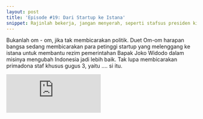 ```yaml
---
layout: post
title: 'Episode #19: Dari Startup ke Istana'
snippet: Rajinlah bekerja, jangan menyerah, seperti stafsus presiden kita!
---
```

Bukanlah om - om, jika tak membicarakan politik. Duet Om-om harapan bangsa sedang membicarakan para petinggi startup yang melenggang ke istana untuk membantu rezim pemerintahan Bapak Joko Widodo dalam misinya mengubah Indonesia jadi lebih baik. Tak lupa membicarakan primadona staf khusus gugus 3, yaitu .... si itu.


<iframe src="https://anchor.fm/randomops/embed/episodes/Episode-19-Dari-Startup-Ke-Istana-e9chuj" height="102px" width="250px" frameborder="0" scrolling="no"></iframe>
